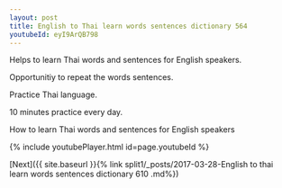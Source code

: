 ```yaml
---
layout: post
title: English to Thai learn words sentences dictionary 564 
youtubeId: eyI9ArQB798
---
```

 
 
Helps to learn Thai words and sentences for English speakers.

Opportunitiy to repeat the words sentences. 

Practice Thai language. 
 
10 minutes practice every day. 
 
How to learn Thai words and sentences for English speakers 
 
{% include youtubePlayer.html id=page.youtubeId %}
 
 
[Next]({{ site.baseurl }}{% link  split1/_posts/2017-03-28-English to thai learn words sentences dictionary 610 .md%})
 
